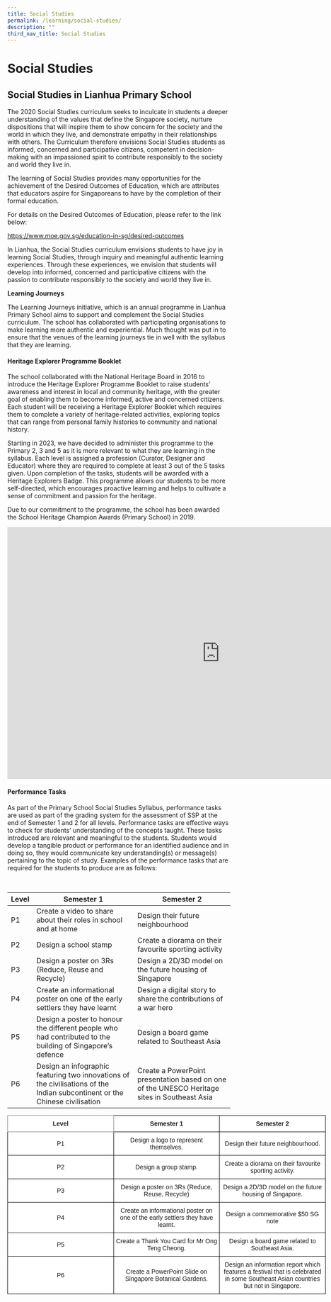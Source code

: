 ```yaml
---
title: Social Studies
permalink: /learning/social-studies/
description: ""
third_nav_title: Social Studies
---
```

# **Social Studies**

## **Social Studies in Lianhua Primary School**

The 2020 Social Studies curriculum seeks to inculcate in students a deeper understanding of the values that define the Singapore society, nurture dispositions that will inspire them to show concern for the society and the world in which they live, and demonstrate empathy in their relationships with others. The Curriculum therefore envisions Social Studies students as informed, concerned and participative citizens, competent in decision-making with an impassioned spirit to contribute responsibly to the society and world they live in.

The learning of Social Studies provides many opportunities for the achievement of the Desired Outcomes of Education, which are attributes that educators aspire for Singaporeans to have by the completion of their formal education.

For details on the Desired Outcomes of Education, please refer to the link below:

https://www.moe.gov.sg/education-in-sg/desired-outcomes

In Lianhua, the Social Studies curriculum envisions students to have joy in learning Social Studies, through inquiry and meaningful authentic learning experiences. Through these experiences, we envision that students will develop into informed, concerned and participative citizens with the passion to contribute responsibly to the society and world they live in.

<b> **Learning Journeys** </b>

The Learning Journeys initiative, which is an annual programme in Lianhua Primary School aims to support and complement the Social Studies curriculum. The school has collaborated with participating organisations to make learning more authentic and experiential. Much thought was put in to ensure that the venues of the learning journeys tie in well with the syllabus that they are learning.

#### **Heritage Explorer Programme Booklet**

The school collaborated with the National Heritage Board in 2016 to introduce the Heritage Explorer Programme Booklet to raise students’ awareness and interest in local and community heritage, with the greater goal of enabling them to become informed, active and concerned citizens. Each student will be receiving a Heritage Explorer Booklet which requires them to complete a variety of heritage-related activities, exploring topics that can range from personal family histories to community and national history.

Starting in 2023, we have decided to administer this programme to the Primary 2, 3 and 5 as it is more relevant to what they are learning in the syllabus. Each level is assigned a profession (Curator, Designer and Educator) where they are required to complete at least 3 out of the 5 tasks given. Upon completion of the tasks, students will be awarded with a Heritage Explorers Badge. This programme allows our students to be more self-directed, which encourages proactive learning and helps to cultivate a sense of commitment and passion for the heritage.

Due to our commitment to the programme, the school has been awarded the School Heritage Champion Awards (Primary School) in 2019.

<iframe allowfullscreen="true" height="569" width="960" frameborder="0" src="https://docs.google.com/presentation/d/e/2PACX-1vR-3aidMt79OW52aMuIWNU7pwwkQ1rcuOiIzZrmhqSQ0X930d_KJ9ooWFbGHTs7W7OudzQPqkxXxQLP/embed?start=true&amp;loop=true&amp;delayms=10000"></iframe>

#### **Performance Tasks**

As part of the Primary School Social Studies Syllabus, performance tasks are used as part of the grading system for the assessment of SSP at the end of Semester 1 and 2 for all levels. Performance tasks are effective ways to check for students’ understanding of the concepts taught. These tasks introduced are relevant and meaningful to the students. Students would develop a tangible product or performance for an identified audience and in doing so, they would communicate key understanding(s) or message(s) pertaining to the topic of study. Examples of the performance tasks that are required for the students to produce are as follows:

<br>



| Level | Semester 1 | Semester 2  |
| -------- | -------- | -------- |
| P1     | Create a video to share about their roles in school and at home     | Design their future neighbourhood     |
| P2     | Design a school stamp     | Create a diorama on their favourite sporting activity    |
| P3     | Design a poster on 3Rs (Reduce, Reuse and Recycle)     | Design a 2D/3D model on the future housing of Singapore     |
| P4    | Create an informational poster on one of the early settlers they have learnt   | Design a digital story to share the contributions of a war hero     |
| P5    | Design a poster to honour the different people who had contributed to the building of Singapore’s defence     | Design a board game related to Southeast Asia     |
| P6    | Design an infographic featuring two innovations of the civilisations of the Indian subcontinent or the Chinese civilisation     | Create a PowerPoint presentation based on one of the UNESCO Heritage sites in Southeast Asia   |






<style type="text/css">
.tg  {border-collapse:collapse;border-spacing:0;}
.tg td{border-color:black;border-style:solid;border-width:1px;font-family:Arial, sans-serif;font-size:14px;
  overflow:hidden;padding:10px 5px;word-break:normal;}
.tg th{border-color:black;border-style:solid;border-width:1px;font-family:Arial, sans-serif;font-size:14px;
  font-weight:normal;overflow:hidden;padding:10px 5px;word-break:normal;}
.tg .tg-vxga{background-color:#ffffff;text-align:center;vertical-align:middle}
.tg .tg-haiz{background-color:#ffffff;font-weight:bold;text-align:center;vertical-align:middle}
.tg .tg-m1o8{background-color:#ffffff;border-color:inherit;color:#222;font-weight:bold;text-align:center;vertical-align:middle}
</style>
<table class="tg" style="undefined;table-layout: fixed; width: 720px">
<colgroup>
<col style="width: 240px">
<col style="width: 240px">
<col style="width: 240px">
</colgroup>
<thead>
  <tr>
    <th class="tg-m1o8">Level</th>
    <th class="tg-haiz">Semester 1</th>
    <th class="tg-haiz">Semester 2</th>
  </tr>
</thead>
<tbody>
  <tr>
    <td class="tg-vxga">P1</td>
    <td class="tg-vxga">Design a logo to represent themselves.</td>
    <td class="tg-vxga">Design their future neighbourhood.</td>
  </tr>
  <tr>
    <td class="tg-vxga">P2</td>
    <td class="tg-vxga">Design a group stamp.</td>
    <td class="tg-vxga">Create a diorama on their favourite sporting activity.</td>
  </tr>
  <tr>
    <td class="tg-vxga">P3</td>
    <td class="tg-vxga">Design a poster on 3Rs (Reduce, Reuse, Recycle)</td>
    <td class="tg-vxga">Design a 2D/3D model on the future housing of Singapore.</td>
  </tr>
  <tr>
    <td class="tg-vxga">P4</td>
    <td class="tg-vxga">Create an informational poster on one of the early settlers they have learnt.</td>
    <td class="tg-vxga">Design a commemorative $50 SG note</td>
  </tr>
  <tr>
    <td class="tg-vxga">P5</td>
    <td class="tg-vxga">Create a Thank You Card for Mr Ong Teng Cheong.</td>
    <td class="tg-vxga">Design a board game related to Southeast Asia.</td>
  </tr>
  <tr>
    <td class="tg-vxga">P6</td>
    <td class="tg-vxga">Create a PowerPoint Slide on Singapore Botanical Gardens.</td>
    <td class="tg-vxga">Design an information report which features a festival that is celebrated in some Southeast Asian countries but not in Singapore.</td>
  </tr>
</tbody>
</table>